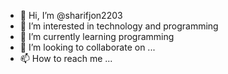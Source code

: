 - 👋 Hi, I’m @sharifjon2203
- 👀 I’m interested in technology and programming
- 🌱 I’m currently learning programming
- 💞️ I’m looking to collaborate on ...
- 📫 How to reach me ...

<!---
sharifjon2203/sharifjon2203 is a ✨ special ✨ repository because its `README.md` (this file) appears on your GitHub profile.
You can click the Preview link to take a look at your changes.
--->
